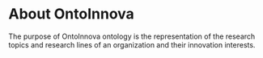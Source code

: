 About OntoInnova 
================
The purpose of OntoInnova ontology is the representation of the research topics and research lines of an organization and their innovation interests.